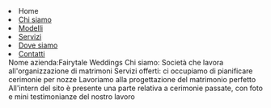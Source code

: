 <li>Home</a></li>
    <li><a href="#">Chi siamo</a></li>
    <li class="active"><a href="#">Modelli</a></li>
    <li><a href="#">Servizi</a></li>
    <li><a href="#">Dove siamo</a></li>
    <li><a href="#">Contatti</a></li>
</li>Nome azienda:Fairytale Weddings</li>
</li>Chi siamo: Società che lavora all'organizzazione di matrimoni</li>
Servizi offerti: ci occupiamo di pianificare cerimonie per nozze
Lavoriamo alla progettazione del matrimonio perfetto
All'intern del sito è presente una parte relativa a cerimonie passate, con foto e mini testimonianze del nostro lavoro


